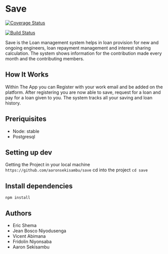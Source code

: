 # Save

[![Coverage Status](https://coveralls.io/repos/github/aaronsekisambu/save/badge.svg?branch=develop)](https://coveralls.io/github/aaronsekisambu/save?branch=develop)

[![Build Status](https://travis-ci.org/aaronsekisambu/save.svg?branch=develop)](https://travis-ci.org/aaronsekisambu/save)

Save is the Loan management system helps in loan provision for new and ongoing engineers, loan repayment management and interest sharing calculation. The system shows information for the contribution made every month and the contributing members.

## How It Works

Within The App you can Register with your work email and be added on the platform. After registering you are now able to save, request for a loan and pay for a loan given to you. The system tracks all your saving and loan history.

## Preriquisites
- Node: stable
- Postgresql

## Setting up dev
Getting the Project in your local machine <br/>
`https://github.com/aaronsekisambu/save` cd into the project `cd save` 

## Install dependencies <br/>
`npm install`

## Authors

- Eric Shema 
- Jean Bosco Niyodusenga
- Vicent Abimana
- Fridolin Niyonsaba
- Aaron Sekisambu

